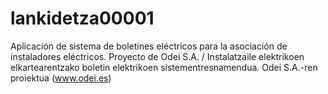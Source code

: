 # lankidetza00001
Aplicación de sistema de boletines eléctricos para la asociación de instaladores eléctricos. Proyecto de Odei S.A. / Instalatzaile elektrikoen elkartearentzako boletin elektrikoen sistementresnamendua. Odei S.A.-ren proiektua (www.odei.es)
